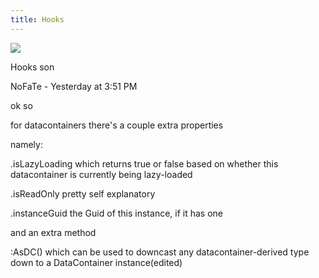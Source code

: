 ```yaml
---
title: Hooks
---
```


![](/vext/tutorial/hooks.png)

Hooks son

NoFaTe - Yesterday at 3:51 PM

ok so

for datacontainers there's a couple extra properties

namely:

.isLazyLoading which returns true or false based on whether this datacontainer is currently being lazy-loaded

.isReadOnly pretty self explanatory

.instanceGuid the Guid of this instance, if it has one

and an extra method

:AsDC() which can be used to downcast any datacontainer-derived type down to a DataContainer instance(edited)
